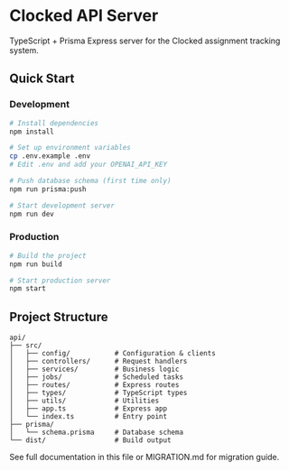 # Clocked API Server

TypeScript + Prisma Express server for the Clocked assignment tracking system.

## Quick Start

### Development

```bash
# Install dependencies
npm install

# Set up environment variables
cp .env.example .env
# Edit .env and add your OPENAI_API_KEY

# Push database schema (first time only)
npm run prisma:push

# Start development server
npm run dev
```

### Production

```bash
# Build the project
npm run build

# Start production server
npm start
```

## Project Structure

```
api/
├── src/
│   ├── config/           # Configuration & clients
│   ├── controllers/      # Request handlers
│   ├── services/         # Business logic
│   ├── jobs/             # Scheduled tasks
│   ├── routes/           # Express routes
│   ├── types/            # TypeScript types
│   ├── utils/            # Utilities
│   ├── app.ts            # Express app
│   └── index.ts          # Entry point
├── prisma/
│   └── schema.prisma     # Database schema
└── dist/                 # Build output
```

See full documentation in this file or MIGRATION.md for migration guide.
